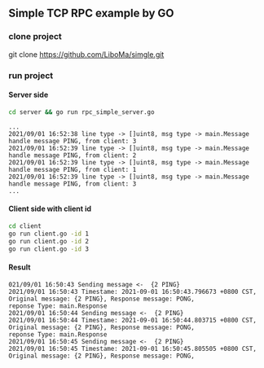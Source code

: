 ## Simple TCP RPC example by GO

### clone project 

git clone https://github.com/LiboMa/simgle.git

### run project

#### Server side

```bash
cd server && go run rpc_simple_server.go
```
    ...
    2021/09/01 16:52:38 line type -> []uint8, msg type -> main.Message
    handle message PING, from client: 3
    2021/09/01 16:52:39 line type -> []uint8, msg type -> main.Message
    handle message PING, from client: 2
    2021/09/01 16:52:39 line type -> []uint8, msg type -> main.Message
    handle message PING, from client: 1
    2021/09/01 16:52:39 line type -> []uint8, msg type -> main.Message
    handle message PING, from client: 3
    ...


#### Client side with client id
```bash
cd client 
go run client.go -id 1
go run client.go -id 2
go run client.go -id 3

```

#### Result

    021/09/01 16:50:43 Sending message <-  {2 PING}
    2021/09/01 16:50:43 Timestame: 2021-09-01 16:50:43.796673 +0800 CST, Original message: {2 PING}, Response message: PONG,
    reponse Type: main.Response
    2021/09/01 16:50:44 Sending message <-  {2 PING}
    2021/09/01 16:50:44 Timestame: 2021-09-01 16:50:44.803715 +0800 CST, Original message: {2 PING}, Response message: PONG,
    reponse Type: main.Response
    2021/09/01 16:50:45 Sending message <-  {2 PING}
    2021/09/01 16:50:45 Timestame: 2021-09-01 16:50:45.805505 +0800 CST, Original message: {2 PING}, Response message: PONG,
